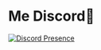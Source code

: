 # Me Discord🌌
[![Discord Presence](https://lanyard.cnrad.dev/api/1254976780742426686)](https://discord.com/users/1254976780742426686)
